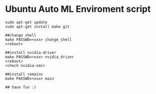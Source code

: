 # Ubuntu Auto ML Enviroment script



```command=
sudo apt-get update
sudo apt-get install make git

##change shell
make PASSWD=<xxx> change_shell
<reboot>

##install nvidia-driver
make PASSWD=<xxx> nvidia_driver
<reboot>
<check nvidia-smi>

##install remains
make PASSWD=<xxx> main 

## have fun :)

``` 


